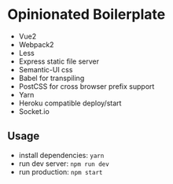 # Opinionated Boilerplate

- Vue2
- Webpack2
- Less
- Express static file server
- Semantic-UI css
- Babel for transpiling
- PostCSS for cross browser prefix support
- Yarn
- Heroku compatible deploy/start
- Socket.io

## Usage

- install dependencies: ```yarn```
- run dev server: ```npm run dev```
- run production: ```npm start```
